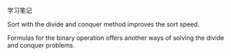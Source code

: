 学习笔记

Sort with the divide and conquer method improves the sort speed.

Formulas for the binary operation offers another ways of solving the divide and conquer problems.